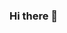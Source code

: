 ### Hi there 👋

<svg fill="none" viewBox="0 0 600 300" width="600" height="300" xmlns="http://www.w3.org/2000/svg">
  <foreignObject width="100%" height="100%">
    <div xmlns="http://www.w3.org/1999/xhtml">
      <style>
        @keyframes hi  {
            0% { transform: rotate( 0.0deg) }
           10% { transform: rotate(14.0deg) }
           20% { transform: rotate(-8.0deg) }
           30% { transform: rotate(14.0deg) }
           40% { transform: rotate(-4.0deg) }
           50% { transform: rotate(10.0deg) }
           60% { transform: rotate( 0.0deg) }
          100% { transform: rotate( 0.0deg) }
        }

        @keyframes gradient {
          0% {
            background-position: 0% 50%;
          }
          50% {
            background-position: 100% 50%;
          }
          100% {
            background-position: 0% 50%;
          }
        }

        .container {
          --color-main: #5452ee;
          --color-primary: #e73c7e;
          --color-secondary: #23a6d5;
          --color-tertiary: #ffff;

          background: linear-gradient(-45deg, var(--color-main), var(--color-primary), var(--color-secondary), var(--color-tertiary));
          background-size: 400% 400%;
          animation: gradient 15s ease infinite;

          width: 100%;
          height: 300px;

          display: flex;
          justify-content: center;
          align-items: center;
          color: white;

          font-family: -apple-system, BlinkMacSystemFont, "Segoe UI", Roboto, Helvetica, Arial, sans-serif, "Apple Color Emoji", "Segoe UI Emoji", "Segoe UI Symbol";
        }

        .hi {
          animation: hi 1.5s linear -0.5s infinite;
          display: inline-block;
          transform-origin: 70% 70%;
        }

        @media (prefers-color-scheme: light) {
          .container {
            --color-main: #F15BB5;
            --color-primary: #24b0ef;
            --color-secondary: #4526f6;
            --color-tertiary: #f6f645;
          }
        }

        @media (prefers-reduced-motion) {
          .container {
            animation: none;
          }

          .hi {
            animation: none;
          }
        }
      </style>

      <div class="container">
        <h1>Hi there, my name is Nikola <div class="hi">👋</div></h1>
      </div>
    </div>
  </foreignObject>
</svgg

<!--
**mhhpc/mhhpc** is a ✨ _special_ ✨ repository because its `README.md` (this file) appears on your GitHub profile.

Here are some ideas to get you started:

- 🔭 I’m currently working on ...
- 🌱 I’m currently learning ...
- 👯 I’m looking to collaborate on ...
- 🤔 I’m looking for help with ...
- 💬 Ask me about ...
- 📫 How to reach me: ...
- 😄 Pronouns: ...
- ⚡ Fun fact: ...
-->
